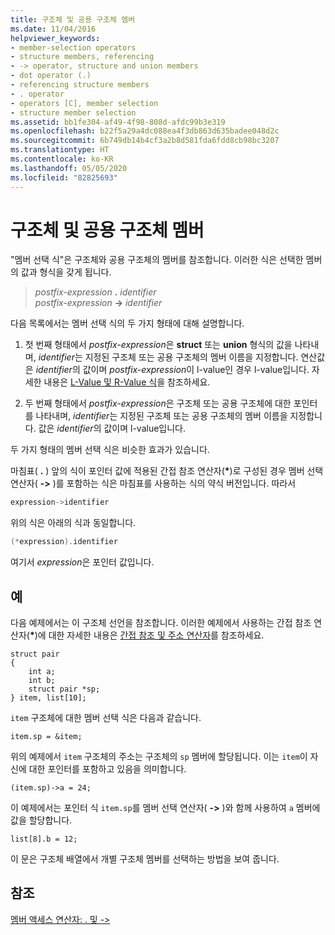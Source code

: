 ```yaml
---
title: 구조체 및 공용 구조체 멤버
ms.date: 11/04/2016
helpviewer_keywords:
- member-selection operators
- structure members, referencing
- -> operator, structure and union members
- dot operator (.)
- referencing structure members
- . operator
- operators [C], member selection
- structure member selection
ms.assetid: bb1fe304-af49-4f98-808d-afdc99b3e319
ms.openlocfilehash: b22f5a29a4dc088ea4f3db863d635badee048d2c
ms.sourcegitcommit: 6b749db14b4cf3a2b8d581fda6fdd8cb98bc3207
ms.translationtype: HT
ms.contentlocale: ko-KR
ms.lasthandoff: 05/05/2020
ms.locfileid: "82825693"
---
```

# <a name="structure-and-union-members"></a>구조체 및 공용 구조체 멤버

"멤버 선택 식"은 구조체와 공용 구조체의 멤버를 참조합니다. 이러한 식은 선택한 멤버의 값과 형식을 갖게 됩니다.

> *postfix-expression* **.** *identifier*\
> *postfix-expression* **->** *identifier*

다음 목록에서는 멤버 선택 식의 두 가지 형태에 대해 설명합니다.

1. 첫 번째 형태에서 *postfix-expression*은 **struct** 또는 **union** 형식의 값을 나타내며, *identifier*는 지정된 구조체 또는 공용 구조체의 멤버 이름을 지정합니다. 연산값은 *identifier*의 값이며 *postfix-expression*이 l-value인 경우 l-value입니다. 자세한 내용은 [L-Value 및 R-Value 식](../c-language/l-value-and-r-value-expressions.md)을 참조하세요.

1. 두 번째 형태에서 *postfix-expression*은 구조체 또는 공용 구조체에 대한 포인터를 나타내며, *identifier*는 지정된 구조체 또는 공용 구조체의 멤버 이름을 지정합니다. 값은 *identifier*의 값이며 l-value입니다.

두 가지 형태의 멤버 선택 식은 비슷한 효과가 있습니다.

마침표( **.** ) 앞의 식이 포인터 값에 적용된 간접 참조 연산자(<strong>\*</strong>)로 구성된 경우 멤버 선택 연산자( **->** )를 포함하는 식은 마침표를 사용하는 식의 약식 버전입니다. 따라서

```cpp
expression->identifier
```

위의 식은 아래의 식과 동일합니다.

```cpp
(*expression).identifier
```

여기서 *expression*은 포인터 값입니다.

## <a name="examples"></a>예

다음 예제에서는 이 구조체 선언을 참조합니다. 이러한 예제에서 사용하는 간접 참조 연산자(<strong>\*</strong>)에 대한 자세한 내용은 [간접 참조 및 주소 연산자](../c-language/indirection-and-address-of-operators.md)를 참조하세요.

```
struct pair
{
    int a;
    int b;
    struct pair *sp;
} item, list[10];
```

`item` 구조체에 대한 멤버 선택 식은 다음과 같습니다.

```
item.sp = &item;
```

위의 예제에서 `item` 구조체의 주소는 구조체의 `sp` 멤버에 할당됩니다. 이는 `item`이 자신에 대한 포인터를 포함하고 있음을 의미합니다.

```
(item.sp)->a = 24;
```

이 예제에서는 포인터 식 `item.sp`를 멤버 선택 연산자( **->** )와 함께 사용하여 `a` 멤버에 값을 할당합니다.

```
list[8].b = 12;
```

이 문은 구조체 배열에서 개별 구조체 멤버를 선택하는 방법을 보여 줍니다.

## <a name="see-also"></a>참조

[멤버 액세스 연산자: . 및 ->](../cpp/member-access-operators-dot-and.md)
